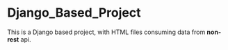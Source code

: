 # Django_Based_Project
This is a Django based project, with HTML files consuming data from **non-rest** api.
